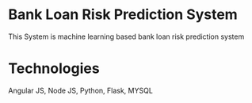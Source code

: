 # Bank Loan Risk Prediction System
This System is machine learning based bank loan risk prediction system

# Technologies
Angular JS, Node JS, Python, Flask, MYSQL 
